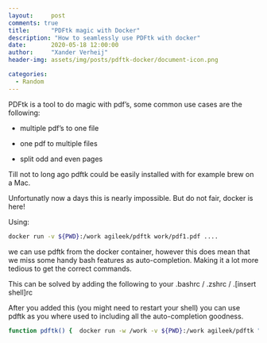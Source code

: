 ```yaml
---
layout:     post
comments: true
title:      "PDFtk magic with Docker"
description: "How to seamlessly use PDFtk with docker"
date:       2020-05-18 12:00:00
author:     "Xander Verheij"
header-img: assets/img/posts/pdftk-docker/document-icon.png

categories:
  - Random
---
```


PDFtk is a tool to do magic with pdf’s, some common use cases are the following:

- multiple pdf’s to one file

- one pdf to multiple files

- split odd and even pages

Till not to long ago pdftk could be easily installed with for example brew on a Mac.

Unfortunatly now a days this is nearly impossible. But do not fair, docker is here!

Using:

```sh
docker run -v ${PWD}:/work agileek/pdftk work/pdf1.pdf ....
```

we can use pdftk from the docker container, however this does mean that we miss some handy bash features as auto-completion. Making it a lot more tedious to get the correct commands.

This can be solved by adding the following to your .bashrc / .zshrc / .[insert shell]rc

After you added this (you might need to restart your shell) you can use pdftk as you where used to including all the auto-completion goodness.

```sh
function pdftk() {  docker run -w /work -v ${PWD}:/work agileek/pdftk "$@" }
```


